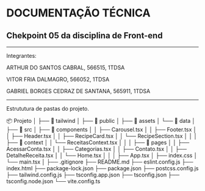 # DOCUMENTAÇÃO TÉCNICA
## Chekpoint 05 da disciplina de Front-end

---

Integrantes:

ARTHUR DO SANTOS CABRAL, 566515, 1TDSA

VITOR FRIA DALMAGRO, 566052, 1TDSA

GABRIEL BORGES CEDRAZ DE SANTANA, 565911, 1TDSA

---

Estrututura de pastas do projeto.

📦 Projeto
│
├── 📂 tailwind
│
├── 📂 public
│   ├── 📂 assets
│   └── 📂 data
│
├── 📂 src
│   ├── 📂 components
│   │   ├── Carousel.tsx
│   │   ├── Footer.tsx
│   │   ├── Header.tsx
│   │   ├── RecipeCard.tsx
│   │   └── RecipeSection.tsx
│   │
│   ├── 📂 context
│   │   └── ReceitasContext.tsx
│   │
│   ├── 📂 pages
│   │   ├── AcessarConta.tsx
│   │   ├── Categorias.tsx
│   │   ├── Contato.tsx
│   │   ├── DetalheReceita.tsx
│   │   └── Home.tsx
│   │
│   ├── App.tsx
│   ├── index.css
│   └── main.tsx
│
├── .gitignore
├── README.md
├── eslint.config.js
├── index.html
├── package-lock.json
├── package.json
├── postcss.config.js
├── tailwind.config.js
├── tsconfig.app.json
├── tsconfig.json
├── tsconfig.node.json
└── vite.config.ts

